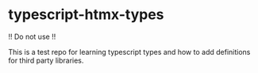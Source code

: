 # typescript-htmx-types

!! Do not use !!

This is a test repo for learning typescript types and how to add definitions for third party libraries.
